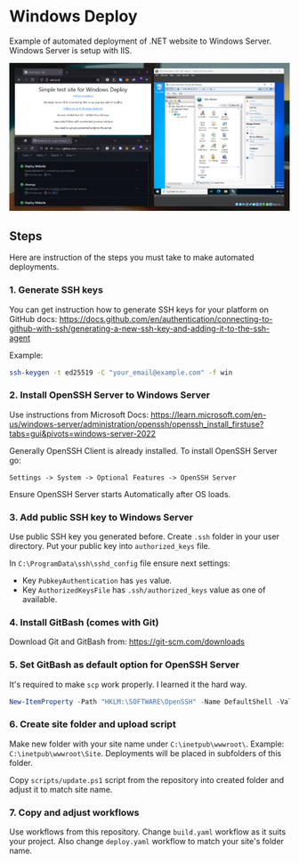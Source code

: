 # Windows Deploy

Example of automated deployment of .NET website to Windows Server.
Windows Server is setup with IIS.

![Screenshot of example](./assets/example.png)

## Steps

Here are instruction of the steps you must take to make automated deployments.

### 1. Generate SSH keys

You can get instruction how to generate SSH keys for your platform on GitHub docs:
https://docs.github.com/en/authentication/connecting-to-github-with-ssh/generating-a-new-ssh-key-and-adding-it-to-the-ssh-agent

Example:

```bash
ssh-keygen -t ed25519 -C "your_email@example.com" -f win
```

### 2. Install OpenSSH Server to Windows Server

Use instructions from Microsoft Docs: https://learn.microsoft.com/en-us/windows-server/administration/openssh/openssh_install_firstuse?tabs=gui&pivots=windows-server-2022

Generally OpenSSH Client is already installed. To install OpenSSH Server go:

```
Settings -> System -> Optional Features -> OpenSSH Server
```

Ensure OpenSSH Server starts Automatically after OS loads.

### 3. Add public SSH key to Windows Server

Use public SSH key you generated before.
Create `.ssh` folder in your user directory.
Put your public key into `authorized_keys` file.

In `C:\ProgramData\ssh\sshd_config` file ensure next settings:

- Key `PubkeyAuthentication` has `yes` value.
- Key `AuthorizedKeysFile` has `.ssh/authorized_keys` value as one of available.

### 4. Install GitBash (comes with Git)

Download Git and GitBash from: https://git-scm.com/downloads

### 5. Set GitBash as default option for OpenSSH Server

It's required to make `scp` work properly. I learned it the hard way.

```powershell
New-ItemProperty -Path "HKLM:\SOFTWARE\OpenSSH" -Name DefaultShell -Value "C:\Program Files\Git\usr\bin\bash.exe" -PropertyTag String -Force
```

### 6. Create site folder and upload script

Make new folder with your site name under `C:\inetpub\wwwroot\`.
Example: `C:\inetpub\wwwroot\Site`.
Deployments will be placed in subfolders of this folder.

Copy `scripts/update.ps1` script from the repository into created folder and adjust it to match site name.

### 7. Copy and adjust workflows

Use workflows from this repository. Change `build.yaml` workflow as it suits your project.
Also change `deploy.yaml` workflow to match your site's folder name.
